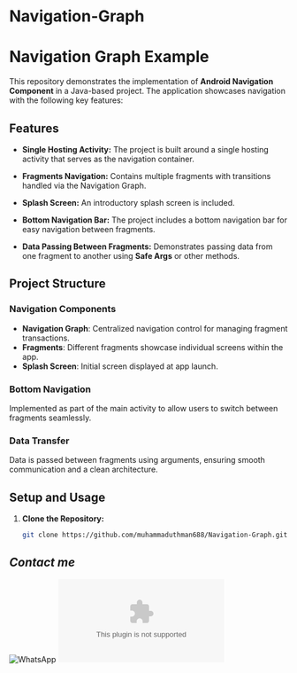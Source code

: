 ﻿# Navigation-Graph
# Navigation Graph Example

This repository demonstrates the implementation of **Android Navigation Component** in a Java-based project. The application showcases navigation with the following key features:

## **Features**

- **Single Hosting Activity:** 
  The project is built around a single hosting activity that serves as the navigation container.

- **Fragments Navigation:**
  Contains multiple fragments with transitions handled via the Navigation Graph.

- **Splash Screen:**
  An introductory splash screen is included.

- **Bottom Navigation Bar:**
  The project includes a bottom navigation bar for easy navigation between fragments.

- **Data Passing Between Fragments:**
  Demonstrates passing data from one fragment to another using **Safe Args** or other methods.

## **Project Structure**

### **Navigation Components**
- **Navigation Graph**: Centralized navigation control for managing fragment transactions.
- **Fragments**: Different fragments showcase individual screens within the app.
- **Splash Screen**: Initial screen displayed at app launch.

### **Bottom Navigation**
Implemented as part of the main activity to allow users to switch between fragments seamlessly.

### **Data Transfer**
Data is passed between fragments using arguments, ensuring smooth communication and a clean architecture.

## **Setup and Usage**

1. **Clone the Repository:**
   ```bash
   git clone https://github.com/muhammaduthman688/Navigation-Graph.git

## *Contact me*
![WhatsApp](https://wa.me/923472554151) ![Gmail](mailto:muhammadusman688@gmail.com)
